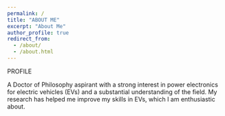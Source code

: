 ```yaml
---
permalink: /
title: "ABOUT ME" 
excerpt: "About Me"
author_profile: true
redirect_from: 
  - /about/
  - /about.html
---
```

PROFILE

A Doctor of Philosophy aspirant with a strong interest in power electronics for electric vehicles (EVs) and a substantial
understanding of the field. My research has helped me improve my skills in EVs, which I am enthusiastic about.

